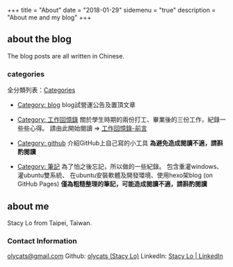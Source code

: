 +++
title = "About"
date = "2018-01-29"
sidemenu = "true"
description = "About me and my blog"
+++

## about the blog
The blog posts are all written in Chinese.

### categories
全分類列表：[Categories](/categories/)

* [Category: blog](/categories/blog/)
blog試營運公告及置頂文章

* [Category: 工作回憶錄](/categories/工作回憶錄/)
關於學生時期的兩份打工、畢業後的三份工作，紀錄一些些心得。
請由此開始閱讀 => [工作回憶錄-前言](/work-history/)

* [Category: github](/categories/github/)
介紹GitHub上自己寫的小工具
**為避免造成閱讀不適，請斟酌閱讀**

* [Category: 筆記](/categories/筆記/)
為了怕之後忘記，所以做的一些紀錄。
包含重灌windows、灌ubuntu雙系統、
在ubuntu安裝軟體及開發環境、使用hexo架blog (on GitHub Pages)
**僅為粗糙整理的筆記，可能造成閱讀不適，請斟酌閱讀**

## about me
Stacy Lo from Taipei, Taiwan.

### Contact Information
olycats@gmail.com
Github: [olycats (Stacy Lo)](https://github.com/olycats)
LinkedIn: [Stacy Lo | LinkedIn](https://www.linkedin.com/in/olycats/)

